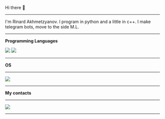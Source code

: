 <p class="center">Hi there 👋</p>

___
I'm Rinard Akhmetzyanov.
I program in python and a little in c++. I make telegram bots, move to the side
M.L.

  
___

__Programming Languages__

<img src="https://img.shields.io/badge/python-000000?style=for-the-badge&logo=python&logoColor=00FFFF"/>
<img src="https://img.shields.io/badge/++-000000?style=for-the-badge&logo=c&logoColor=00FFFF"/>

___
__OS__
___
<img src="https://img.shields.io/badge/Windows-000000?style=for-the-badge&logo=Windows&logoColor=00FFFF"/>

___

__My contacts__
___
<img src="https://t.me/rinardahm/_Telegram_-000000?style=for-the-badge&logo=Telegram&logoColor=00FFFF"/>

___

